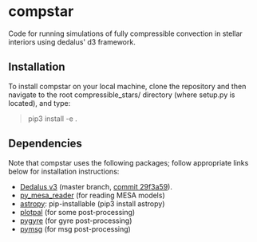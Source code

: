 # compstar
Code for running simulations of fully compressible convection in stellar interiors using dedalus' d3 framework.

## Installation 

To install compstar on your local machine, clone the repository and then navigate to the root compressible_stars/ directory (where setup.py is located), and type:

> pip3 install -e .

## Dependencies

Note that compstar uses the following packages; follow appropriate links below for installation instructions:

* [Dedalus v3](https://github.com/DedalusProject/dedalus) (master branch, [commit 29f3a59](https://github.com/DedalusProject/dedalus/commit/29f3a59c5ee7cbb7be5d846e35f0c514ac032af6)).
* [py_mesa_reader](https://github.com/wmwolf/py_mesa_reader) (for reading MESA models)
* [astropy](https://www.astropy.org/): pip-installable (pip3 install astropy)
* [plotpal](https://github.com/evanhanders/plotpal) (for some post-processing)
* [pygyre](https://pygyre.readthedocs.io/en/latest/installation.html) (for gyre post-processing)
* [pymsg](https://github.com/rhdtownsend/msg) (for msg post-processing)
